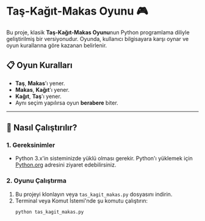 # Taş-Kağıt-Makas Oyunu 🎮

Bu proje, klasik **Taş-Kağıt-Makas Oyunu**nun Python programlama diliyle geliştirilmiş bir versiyonudur. Oyunda, kullanıcı bilgisayara karşı oynar ve oyun kurallarına göre kazanan belirlenir.

## 📋 Oyun Kuralları
- **Taş**, **Makas**'ı yener.
- **Makas**, **Kağıt**'ı yener.
- **Kağıt**, **Taş**'ı yener.
- Aynı seçim yapılırsa oyun **berabere** biter.

---

## 🚀 Nasıl Çalıştırılır?

### 1. Gereksinimler
- Python 3.x'in sisteminizde yüklü olması gerekir. Python'ı yüklemek için [Python.org](https://www.python.org/) adresini ziyaret edebilirsiniz.

### 2. Oyunu Çalıştırma
1. Bu projeyi klonlayın veya `tas_kagit_makas.py` dosyasını indirin.
2. Terminal veya Komut İstemi'nde şu komutu çalıştırın:
   ```bash
   python tas_kagit_makas.py
